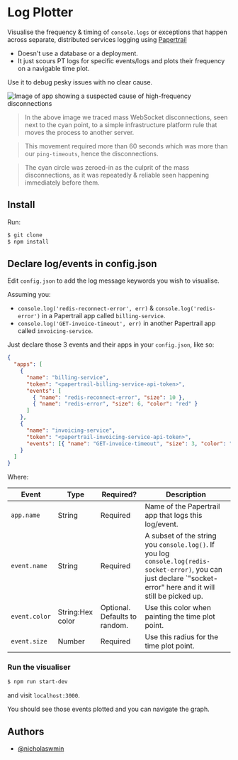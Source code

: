 # Log Plotter

Visualise the frequency & timing of `console.logs` or exceptions
that happen across separate, distributed services logging using [Papertrail][pt]

- Doesn't use a database or a deployment.  
- It just scours PT logs for specific events/logs and plots their frequency
  on a navigable time plot.

Use it to debug pesky issues with no clear cause.

![Image of app showing a suspected cause of high-frequency disconnections](https://media4.giphy.com/media/v1.Y2lkPTc5MGI3NjExeTU1NjR4czUwaTY4ZWllNjA1YmRxM2w2andwdWF5eWM5bXNjZ2Z2cCZlcD12MV9pbnRlcm5hbF9naWZfYnlfaWQmY3Q9Zw/kbpkqUhZyjDptIYfAc/source.gif)

> In the above image we traced mass WebSocket disconnections,
seen next to the cyan point, to a simple infrastructure platform rule that moves
the process to another server.

> This movement required more than 60 seconds which was more than our
`ping-timeouts`, hence the disconnections.

> The cyan circle was zeroed-in as the culprit of the mass disconnections, as it
was repeatedly & reliable seen happening immediately before them.


## Install

Run:

```bash
$ git clone
$ npm install
```

## Declare log/events in config.json

Edit `config.json` to add the log message keywords you wish to visualise.   

Assuming you:

- `console.log('redis-reconnect-error', err)` & `console.log('redis-error')`
   in a Papertrail app called `billing-service`.
- `console.log('GET-invoice-timeout', err)` in another Papertrail app called
  `invoicing-service`.

Just declare those 3 events and their apps in your `config.json`, like so:

```json
{
  "apps": [
    {
      "name": "billing-service",
      "token": "<papertrail-billing-service-api-token>",
      "events": [
        { "name": "redis-reconnect-error", "size": 10 },
        { "name": "redis-error", "size": 6, "color": "red" }
      ]
    },
    {
      "name": "invoicing-service",
      "token": "<papertrail-invoicing-service-api-token>",
      "events": [{ "name": "GET-invoice-timeout", "size": 3, "color": "cyan" }]
    }
  ]
}
```

Where:

| Event | Type | Required? | Description |
|---|---|---|---|
| `app.name` | String | Required | Name of the Papertrail app that logs this log/event. |
| `event.name` | String | Required | A subset of the string you `console.log()`.    If you log `console.log(redis-socket-error)`,  you can just declare `"socket-error" here and it will still be picked up. |
| `event.color` | String:Hex color | Optional.  Defaults to random. | Use this color when painting the time plot point. |
| `event.size` | Number | Required | Use this radius for the time plot point. |

### Run the visualiser


```bash
$ npm run start-dev
```  

and visit `localhost:3000`.

You should see those events plotted and you can navigate the graph.

## Authors

- [@nicholaswmin](https://github.com/nicholaswmin)

[pt]: https://www.papertrail.com/
